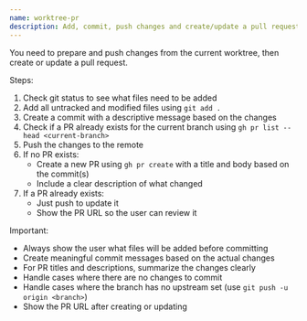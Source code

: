 ```yaml
---
name: worktree-pr
description: Add, commit, push changes and create/update a pull request for the current worktree
---
```


You need to prepare and push changes from the current worktree, then create or update a pull request.

Steps:
1. Check git status to see what files need to be added
2. Add all untracked and modified files using `git add .`
3. Create a commit with a descriptive message based on the changes
4. Check if a PR already exists for the current branch using `gh pr list --head <current-branch>`
5. Push the changes to the remote
6. If no PR exists:
   - Create a new PR using `gh pr create` with a title and body based on the commit(s)
   - Include a clear description of what changed
7. If a PR already exists:
   - Just push to update it
   - Show the PR URL so the user can review it

Important:
- Always show the user what files will be added before committing
- Create meaningful commit messages based on the actual changes
- For PR titles and descriptions, summarize the changes clearly
- Handle cases where there are no changes to commit
- Handle cases where the branch has no upstream set (use `git push -u origin <branch>`)
- Show the PR URL after creating or updating